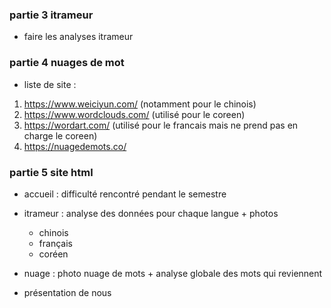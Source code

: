 ### partie 3 itrameur
- faire les analyses itrameur

### partie 4 nuages de mot
- liste de site :
1. https://www.weiciyun.com/ (notamment pour le chinois)
2. https://www.wordclouds.com/ (utilisé pour le coreen)
3. https://wordart.com/  (utilisé pour le francais mais ne prend pas en charge le coreen)
4. https://nuagedemots.co/

### partie 5 site html
- accueil : difficulté rencontré pendant le semestre
- itrameur : analyse des données pour chaque langue + photos
	- chinois
	- français
	- coréen
- nuage : photo nuage de mots + analyse globale des mots qui reviennent


- présentation de nous
